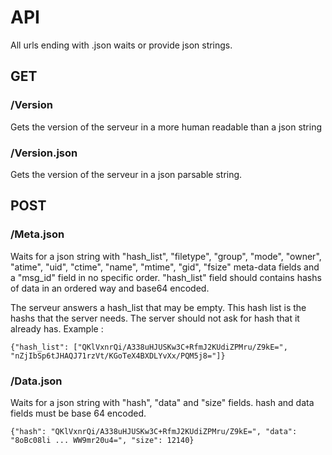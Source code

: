 # API

All urls ending with .json waits or provide json strings.


## GET

### /Version

Gets the version of the serveur in a more human readable than a json string


### /Version.json

Gets the version of the serveur in a json parsable string.


## POST

### /Meta.json

Waits for a json string with "hash_list", "filetype", "group", "mode",
"owner", "atime", "uid", "ctime", "name", "mtime", "gid", "fsize" meta-data
fields and a "msg_id" field in no specific order. "hash_list" field should
contains hashs of data in an ordered way and base64 encoded.

The serveur answers a hash_list that may be empty. This hash list is the
hashs that the server needs. The server should not ask for hash that it
already has. Example :

    {"hash_list": ["QKlVxnrQi/A338uHJUSKw3C+RfmJ2KUdiZPMru/Z9kE=", "nZjIbSp6tJHAQJ71rzVt/KGoTeX4BXDLYvXx/PQM5j8="]}


### /Data.json

Waits for a json string with "hash", "data" and "size" fields. hash
and data fields must be base 64 encoded.

    {"hash": "QKlVxnrQi/A338uHJUSKw3C+RfmJ2KUdiZPMru/Z9kE=", "data": "8oBc08li ... WW9mr20u4=", "size": 12140}
